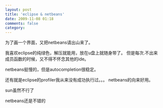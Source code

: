 ```yaml
---
layout: post
title: 'eclipse & netbeans'
date: 2009-11-08 01:18
comments: false
category: 
---
```

    

为了画一个界面，又把netbeans请出山来了。
  

  

我喜欢eclipse的纯绿色，解压就能用，放在u盘上就随身带了。
但是每次.不出来成员函数的时候，又不得不怀念其他的ide。
  

  

netbeans挺慢的，但是autocompletion很稳定。
  

  

还有就是eclipse的profiler我从来没有成功执行过。。。
netbeans的向来好用。
  

  

sun虽然不行了
  

netbeans还是不错的
